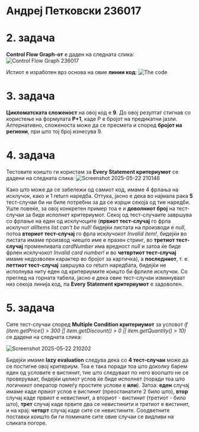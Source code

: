 # Андреј Петковски 236017

# 2. задача
**Control Flow Graph-от** е даден на следната слика:
![Control Flow Graph 236017](https://github.com/user-attachments/assets/8e749aae-67b9-48e0-b10b-4d040ecd59d3)

Истиот е изработен врз основа на овие **линии код**:
![The code](https://github.com/user-attachments/assets/5619c893-25af-4f2d-b350-0e5d7c280753)

# 3. задача
**Цикломатската сложеност** на овој код е **9**. До овој резултат стигнав со користење на формулата **P+1**, каде P е бројот на предикатни јазли. 
Алтернативно, сложеноста може да се пресмета и според **бројот на региони**, при што тој број изнесува 9.

# 4. задача
Тестовите коишто ги користам за **Every Statement критериумот** се дадени на следната слика:
![Screenshot 2025-05-22 210146](https://github.com/user-attachments/assets/1a57cac6-bcdd-47e1-8c8e-fb1db2fa9226)

Како што може да се забележи од самиот код, имаме 4 фрлања на исклучок, како и 1 return наредба. Оттука, јасно е дека во најмала рака **5** тест-случаи би ни биле потребни за да се изрши секоја од тие наредби. Уште повеќе, за овој конкретен пример тоа е и **доволниот број** на тест-случаи за биде исполнет критериумот. Секој од тест-случаите завршува со фрлање на еден од исклучоците (**првиот тест-случај** го фрла исклучот _allItems list can't be null!_ бидејќи листата на производи е _null_, потоа **вториот тест-случај** го фрла исклучокот _Invalid item!_, бидејќи во листата имаме производ чиешто име е празен стринг, во **третиот тест-случај** променливата _cardNumber_ има вредност _null_ и затоа ќе биде фрлен исклучокот _Invalid card number!_ и во **четвртиот тест-случај** имаме недозволен карактер во бројот за картичка), а **последниот**, т. е. **петтиот тест-случај** завршува со return наредбата, бидејќи не исполнува ниту еден од критериумите коишто би фрлиле исклучок.
Со преглед на горната табела, јасно е дека овие тест-случаи изминуваат низ секоја линија код, па **Every Statement критериумот** е задоволен.

# 5. задача
Сите тест-случаи според **Multiple Condition критериумот** за условот _if (item.getPrice() > 300 || item.getDiscount() > 0 || item.getQuantity() > 10)_ се дадени на следната слика:

![Screenshot 2025-05-22 210202](https://github.com/user-attachments/assets/cb3eb0ee-5fd8-4369-95c9-221d35fbebfe)

Бидејќи имаме **lazy evaluation** следува дека со **4 тест-случаи** може да се постигне овој критериум. Тоа е така поради тоа што доколку барем еден од условите е вистинит, тие што следуваат по него воопшто не се проверуваат, бидејќи целиот услов ќе биде исполнет (поради тоа што логичкиот оператор помеѓу простите услови е **или**). Затоа: **еден** случај имаме каде првиот услов е вистинит (преостанатите 2 било што), **втор** случај каде првиот е невистинит, а вториот - вистинит (третиот - било што), **трет** случај каде првите два се невистинити и третиот е вистинит, и на крај: **четврт** случај каде сите се невистините. Соодветните поставки коишто би ги поминале сите овие случаи се видливи на сликата погоре.
